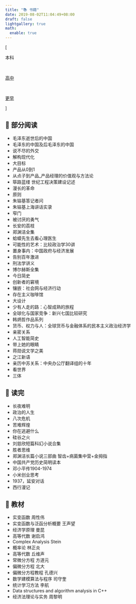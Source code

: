 ```yaml
---
title: "📚 书籍"
date: 2019-08-02T11:04:49+08:00
draft: false
lightgallery: true
math:
  enable: true
---
```


<div class="nav-tab">
  <p class="bord">[</p>
  <p class="now">本科</p>&nbsp;
  <a href="../books-high"><p class="not">高中</p></a>&nbsp;
  <a href="../books-earler"><p class="not">更早</p></a>
  <p class="bord">]</p>
</div>


<h2>🔖 部分阅读</h2>

- 毛泽东逝世后的中国
- 毛泽东的中国及后毛泽东的中国
- 说不尽的外交
- 解构现代化
- 大目标
- 产品从0到1
- 从点子到产品_产品经理的价值观与方法论
- 筚路蓝缕 世纪工程决策建设记述
- 漫长的革命
- 原则
- 朱镕基答记者问
- 朱镕基上海讲话实录
- 窄门
- 被讨厌的勇气
- 长安的荔枝
- 郑渊洁全集
- 蛤蟆先生去看心理医生
- 可能性的艺术：比较政治学30讲
- 置身事内：中国政府与经济发展
- 告别百年激进
- 刑法学讲义
- 博尔赫斯全集
- 今日简史
- 创新者的窘境
- 镶嵌：社会网与经济行动
- 存在主义咖啡馆
- 大设计
- 少有人走的路：心智成熟的旅程
- 全球化与国家竞争：新兴七国比较研究
- 韩炳哲作品系列
- 货币、权力与人：全球货币与金融体系的民本主义政治经济学
- 亲密关系
- 人工智能简史
- 带上她的眼睛
- 蒋勋说文学之美
- 之江新语
- 亲历中苏关系：中央办公厅翻译组的十年
- 看世界
- 三体

<h2>🔖 读完</h2>

- 长夜难明
- 政治的人生
- 八次危机
- 苦难辉煌
- 你在逃避什么
- 硅谷之火
- 刘慈欣短篇科幻小说合集
- 胜者思维
- 郑渊洁长篇小说三部曲 智齿+病菌集中营+金拇指
- 中国共产党历史简明读本
- 邓小平传1904-1974
- 小米创业思考
- 1937，延安对话
- 西行漫记


<h2>🔖 教材</h2>

- 实变函数 周性伟
- 实变函数与泛函分析概要 王声望
- 经济学原理 曼昆
- 高等代数 谢启鸿
- Complex Analysis Stein
- 概率论 林正炎
- 高等代数 丘维声
- 常微分方程 方道元
- 偏微分方程 北大
- 偏微分方程教程 孔德兴
- 数学建模算法与程序 司守奎
- 统计学习方法 李航
- Data structures and algorithm analysis in C++
- 经济法理论与实务 周黎明